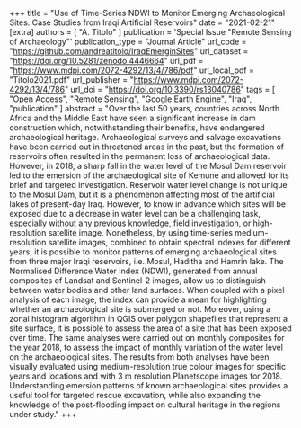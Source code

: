 +++
title = "Use of Time-Series NDWI to Monitor Emerging Archaeological Sites. Case Studies from Iraqi Artificial Reservoirs"
date = "2021-02-21"
[extra]
authors = [ "A. Titolo" ]
publication = 'Special Issue "Remote Sensing of Archaeology"'
publication_type = "Journal Article"
url_code = "https://github.com/andreatitolo/IraqEmerginSites"
url_dataset = "https://doi.org/10.5281/zenodo.4446664"
url_pdf = "https://www.mdpi.com/2072-4292/13/4/786/pdf"
url_local_pdf = "Titolo2021.pdf"
url_publisher = "https://www.mdpi.com/2072-4292/13/4/786"
url_doi = "https://doi.org/10.3390/rs13040786"
tags = [
  "Open Access",
  "Remote Sensing",
  "Google Earth Engine",
  "Iraq",
  "publication"
]
abstract = "Over the last 50 years, countries across North Africa and the Middle East have seen a significant increase in dam construction which, notwithstanding their benefits, have endangered archaeological heritage. Archaeological surveys and salvage excavations have been carried out in threatened areas in the past, but the formation of reservoirs often resulted in the permanent loss of archaeological data. However, in 2018, a sharp fall in the water level of the Mosul Dam reservoir led to the emersion of the archaeological site of Kemune and allowed for its brief and targeted investigation. Reservoir water level change is not unique to the Mosul Dam, but it is a phenomenon affecting most of the artificial lakes of present-day Iraq. However, to know in advance which sites will be exposed due to a decrease in water level can be a challenging task, especially without any previous knowledge, field investigation, or high-resolution satellite image. Nonetheless, by using time-series medium-resolution satellite images, combined to obtain spectral indexes for different years, it is possible to monitor patterns of emerging archaeological sites from three major Iraqi reservoirs, i.e. Mosul, Haditha and Hamrin lake. The Normalised Difference Water Index (NDWI), generated from annual composites of Landsat and Sentinel-2 images, allow us to distinguish between water bodies and other land surfaces. When coupled with a pixel analysis of each image, the index can provide a mean for highlighting whether an archaeological site is submerged or not. Moreover, using a zonal histogram algorithm in QGIS over polygon shapefiles that represent a site surface, it is possible to assess the area of a site that has been exposed over time. The same analyses were carried out on monthly composites for the year 2018, to assess the impact of monthly variation of the water level on the archaeological sites. The results from both analyses have been visually evaluated using medium-resolution true colour images for specific years and locations and with 3 m resolution Planetscope images for 2018. Understanding emersion patterns of known archaeological sites provides a useful tool for targeted rescue excavation, while also expanding the knowledge of the post-flooding impact on cultural heritage in the regions under study."
+++

